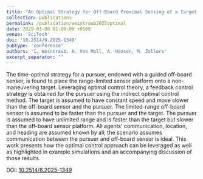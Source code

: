 ```yaml
---
title: "An Optimal Strategy for Off-Board Proximal Sensing of a Target: Part 1"
collection: publications
permalink: /publication/weintraub2025optimal
date: 2025-01-08 01:00:00 +0500
venue: 'SciTech'
doi: '10.2514/6.2025-1349'
pubtype: 'conference'
authors: 'I. Weintraub, A. Von Moll, A. Hansen, M. Zollars'
excerpt_separator: ""
---
```

The time-optimal strategy for a pursuer, endowed with a guided off-board sensor, is found to place the range-limited sensor platform onto a non-maneuvering target. Leveraging optimal control theory, a feedback control strategy is obtained for the pursuer using the indirect optimal control method. The target is assumed to have constant speed and move slower than the off-board sensor and the pursuer. The limited-range off-board sensor is assumed to be faster than the pursuer and the target. The pursuer is assumed to have unlimited range and is faster than the target but slower than the off-board sensor platform. All agents&apos; communication, location, and heading are assumed known by all; the scenario assumes communication between the pursuer and off-board sensor is ideal. This work presents how the optimal control approach can be leveraged as well as highlighted in example simulations and an accompanying discussion of those results.


DOI: [10.2514/6.2025-1349](https://doi.org/10.2514/6.2025-1349)
